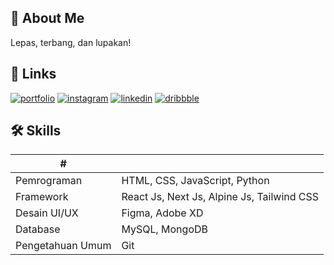 
## 🚀 About Me
Lepas, terbang, dan lupakan!


## 🔗 Links
[![portfolio](https://img.shields.io/badge/my_portfolio-000?style=for-the-badge&logo=ko-fi&logoColor=white)](https://yorisofficial.me/link)
[![instagram](https://img.shields.io/badge/instagram-E4405F?style=for-the-badge&logo=instagram&logoColor=white)](https://www.instagram.com/)
[![linkedin](https://img.shields.io/badge/linkedin-0A66C2?style=for-the-badge&logo=linkedin&logoColor=white)](https://www.linkedin.com/in/)
[![dribbble](https://img.shields.io/badge/dribbble-EA4C89?style=for-the-badge&logo=dribbble&logoColor=white)](https://dribbble.com/)




## 🛠 Skills

| #           |          |
|------------------|------------------|
| Pemrograman      | HTML, CSS, JavaScript, Python |
| Framework        | React Js, Next Js, Alpine Js, Tailwind CSS |
| Desain UI/UX     | Figma, Adobe XD |
| Database         | MySQL, MongoDB |
| Pengetahuan Umum | Git |



